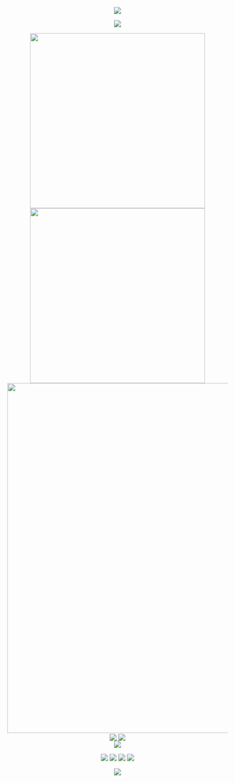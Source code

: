 <p align="center">
  <!-- 动态波浪背景图 -->
  <img src="https://capsule-render.vercel.app/api?type=waving&color=timeGradient&height=300&&section=header&text=HI%20THERE!&fontSize=90&fontAlign=50&fontAlignY=30&desc=I%20am%20LceAn!&descAlign=50&descSize=30&descAlignY=60&animation=twinkling">
</p>

<!-- 打字效果 -->
<p align="center">
  <img src="https://readme-typing-svg.demolab.com?font=Orbitron&size=25&pause=1000&center=true&vCenter=true&random=false&width=600&lines=Welcome+to+my+GitHub+profile+page!;I+am+super+obsessed+with+programming!" />
</p>

<p align="center">
  <!-- GitHub 统计 -->
  <img align="center" width="400" src="https://github-readme-stats.vercel.app/api?username=LceAn&theme=transparent&include_all_commits=true&show_icons=true&hide_border=true" />
  <!-- GitHub 连续贡献记录 -->
  <img align="center" width="400" src="https://streak-stats.demolab.com?user=LceAn&theme=transparent&date_format=%5BY.%5Dn.j&hide_border=true" />
  <br/>
  <!-- GitHub 活动图 -->
  <img width="800" src="https://github-readme-activity-graph.vercel.app/graph?username=LceAn&theme=github-compact&hide_border=true&area=true">
  <br/>
  <!-- Wakatime 统计 -->
  <img align="center" src="https://github-readme-stats.vercel.app/api/wakatime?username=LceAn&theme=transparent&hide_border=true&layout=compact&langs_count=22" />
  <!-- GitHub 语言使用统计 -->
  <img align="center" src="https://github-readme-stats.vercel.app/api/top-langs/?username=LceAn&theme=transparent&hide_border=true&layout=donut-vertical&langs_count=6" />
  <br/>
  <!-- 技能图标 -->
  <img align="center" src="https://skillicons.dev/icons?i=py,c,cpp,cs,java,html,css,js,ts,md,matlab,go,docker&theme=light" />
</p>

<!-- 社交链接徽章 -->
<p align="center">
  <a href="https://github.com/LceAn"><img src="https://img.shields.io/badge/GitHub-LceAn-blue?logo=github" /></a>
  <a href="https://space.bilibili.com/498105668"><img src="https://img.shields.io/badge/哔哩哔哩-LceAn-pink?logo=bilibili" /></a>
  <img src="https://img.shields.io/badge/QQ-2951256653-green?logo=tencentqq" />
  <!-- GitHub 个人主页访问统计 -->
  <img src="https://komarev.com/ghpvc/?username=LceAn&abbreviated=true&color=yellow" />
</p>

<p align="center">
  <!-- 结束波浪背景图 -->
  <img src="https://capsule-render.vercel.app/api?type=waving&color=timeGradient&height=300&&section=footer&text=THE%20END!&fontSize=90&fontAlign=50&fontAlignY=70&desc=Hope%20your%20program%20is%20bug-free!&descAlign=50&descSize=30&descAlignY=40&animation=twinkling">
</p>
